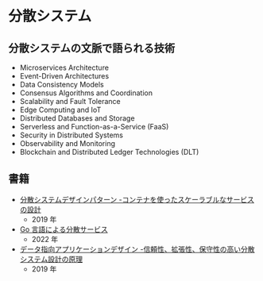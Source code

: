 # 分散システム

## 分散システムの文脈で語られる技術

- Microservices Architecture
- Event-Driven Architectures
- Data Consistency Models
- Consensus Algorithms and Coordination
- Scalability and Fault Tolerance
- Edge Computing and IoT
- Distributed Databases and Storage
- Serverless and Function-as-a-Service (FaaS)
- Security in Distributed Systems
- Observability and Monitoring
- Blockchain and Distributed Ledger Technologies (DLT)

## 書籍

- [分散システムデザインパターン -コンテナを使ったスケーラブルなサービスの設計](https://www.oreilly.co.jp//books/9784873118758/)
  - 2019 年
- [Go 言語による分散サービス](https://www.oreilly.co.jp/books/9784873119977/)
  - 2022 年
- [データ指向アプリケーションデザイン -信頼性、拡張性、保守性の高い分散システム設計の原理](https://www.oreilly.co.jp/books/9784873118703/)
  - 2019 年
